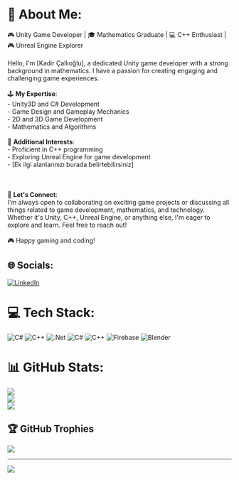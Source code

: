 # 💫 About Me:
🎮 Unity Game Developer | 🎓 Mathematics Graduate | 💻 C++ Enthusiast | 🎮 Unreal Engine Explorer<br><br>Hello, I'm [Kadir Çallıoğlu], a dedicated Unity game developer with a strong background in mathematics. I have a passion for creating engaging and challenging game experiences.<br><br>🕹️ **My Expertise**:<br>- Unity3D and C# Development<br>- Game Design and Gameplay Mechanics<br>- 2D and 3D Game Development<br>- Mathematics and Algorithms<br><br>💼 **Additional Interests**:<br>- Proficient in C++ programming<br>- Exploring Unreal Engine for game development<br>- [Ek ilgi alanlarınızı burada belirtebilirsiniz]<br><br><br><br>💬 **Let's Connect**:<br>I'm always open to collaborating on exciting game projects or discussing all things related to game development, mathematics, and technology. Whether it's Unity, C++, Unreal Engine, or anything else, I'm eager to explore and learn. Feel free to reach out!<br><br>🎮 Happy gaming and coding!<br>


## 🌐 Socials:
[![LinkedIn](https://img.shields.io/badge/LinkedIn-%230077B5.svg?logo=linkedin&logoColor=white)](https://linkedin.com/in/https://www.linkedin.com/in/kadircall%C4%B1o%C4%9Flu) 

# 💻 Tech Stack:
![C#](https://img.shields.io/badge/c%23-%23239120.svg?style=plastic&logo=c-sharp&logoColor=white) ![C++](https://img.shields.io/badge/c++-%2300599C.svg?style=plastic&logo=c%2B%2B&logoColor=white) ![.Net](https://img.shields.io/badge/.NET-5C2D91?style=plastic&logo=.net&logoColor=white) ![C#](https://img.shields.io/badge/c%23-%23239120.svg?style=plastic&logo=c-sharp&logoColor=white) ![C++](https://img.shields.io/badge/c++-%2300599C.svg?style=plastic&logo=c%2B%2B&logoColor=white) ![Firebase](https://img.shields.io/badge/Firebase-039BE5?style=plastic&logo=Firebase&logoColor=white) ![Blender](https://img.shields.io/badge/blender-%23F5792A.svg?style=plastic&logo=blender&logoColor=white)
# 📊 GitHub Stats:
![](https://github-readme-stats.vercel.app/api?username=Daretny&theme=tokyonight&hide_border=true&include_all_commits=false&count_private=true)<br/>
![](https://github-readme-streak-stats.herokuapp.com/?user=Daretny&theme=tokyonight&hide_border=true)<br/>
![](https://github-readme-stats.vercel.app/api/top-langs/?username=Daretny&theme=tokyonight&hide_border=true&include_all_commits=false&count_private=true&layout=compact)

## 🏆 GitHub Trophies
![](https://github-profile-trophy.vercel.app/?username=Daretny&theme=matrix&no-frame=true&no-bg=false&margin-w=4)

---
[![](https://visitcount.itsvg.in/api?id=Daretny&icon=1&color=4)](https://visitcount.itsvg.in)

<!-- Proudly created with GPRM ( https://gprm.itsvg.in ) -->

